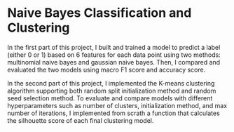 # Naive Bayes Classification and Clustering
In the first part of this project, I built and trained a model to predict a label (either 0 or 1) based on 6 features for each data point using two methods: multinomial naive bayes and gaussian naive bayes. Then, I compared and evaluated the two models using macro F1 score and accuracy score.

In the second part of this project, I implemented the K-means clustering algorithm supporting both random split initialization method and random seed selection method. To evaluate and compare models with different hyperparameters such as number of clusters, initialization method, and max number of iterations, I implemented from scrath a function that calculates the silhouette score of each final clustering model.
